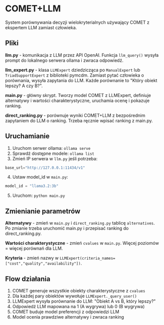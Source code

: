 # COMET+LLM

System porównywania decyzji wielokryterialnych używający COMET z ekspertem LLM zamiast człowieka.

## Pliki

**llm.py** - komunikacja z LLM przez API OpenAI. Funkcja `llm_query()` wysyła prompt do lokalnego serwera ollama i zwraca odpowiedź.

**llm_expert.py** - klasa `LLMExpert` dziedzicząca po `ManualExpert` lub `TriadSupportExpert` z biblioteki pymcdm. Zamiast pytać człowieka o porównania, wysyła zapytania do LLM. Każde porównanie to "Który obiekt lepszy? A czy B?".

**main.py** - główny skrypt. Tworzy model COMET z LLMExpert, definiuje alternatywy i wartości charakterystyczne, uruchamia ocenę i pokazuje ranking.

**direct_ranking.py** - porównuje wyniki COMET+LLM z bezpośrednim zapytaniem do LLM o ranking. Trzeba ręcznie wpisać ranking z main.py.

## Uruchamianie

1. Uruchom serwer ollama: `ollama serve`
2. Sprawdź dostępne modele: `ollama list` 
3. Zmień IP serwera w `llm.py` jeśli potrzeba:
```python
base_url="http://127.0.0.1:11434/v1"
```
4. Ustaw model_id w `main.py`:
```python
model_id = "llama3.2:3b"
```
5. Uruchom: `python main.py`

## Zmienianie parametrów

**Alternatywy** - zmień w `main.py` i `direct_ranking.py` tablicę `alternatives`. Po zmianie trzeba uruchomić main.py i przepisać ranking do direct_ranking.py.

**Wartości charakterystyczne** - zmień `cvalues` w `main.py`. Więcej poziomów = więcej porównań dla LLM.

**Kryteria** - zmień nazwy w `LLMExpert(criteria_names=["cost","quality","availability"])`.

## Flow działania

1. COMET generuje wszystkie obiekty charakterystyczne z `cvalues`
2. Dla każdej pary obiektów wywołuje `LLMExpert._query_user()`  
3. LLMExpert wysyła porównanie do LLM: "Obiekt A vs B, który lepszy?"
4. Odpowiedź LLM mapowana na 1 (A wygrywa) lub 0 (B wygrywa)
5. COMET buduje model preferencji z odpowiedzi LLM
6. Model ocenia prawdziwe alternatywy i zwraca ranking
